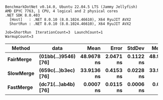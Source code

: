 ```

BenchmarkDotNet v0.14.0, Ubuntu 22.04.5 LTS (Jammy Jellyfish)
AMD EPYC 7763, 1 CPU, 4 logical and 2 physical cores
.NET SDK 8.0.403
  [Host]   : .NET 8.0.10 (8.0.1024.46610), X64 RyuJIT AVX2
  ShortRun : .NET 8.0.10 (8.0.1024.46610), X64 RyuJIT AVX2

Job=ShortRun  IterationCount=3  LaunchCount=1  
WarmupCount=3  

```
| Method    | data                 | Mean       | Error     | StdDev    | Median     | Min        | Max        | Gen0   | Allocated |
|---------- |--------------------- |-----------:|----------:|----------:|-----------:|-----------:|-----------:|-------:|----------:|
| **FairMerge** | **(01bb(...)9546) [76]** | **48.9678 ns** | **2.0471 ns** | **0.1122 ns** | **48.9587 ns** | **48.8604 ns** | **49.0843 ns** | **0.0017** |     **144 B** |
| **SlowMerge** | **(659c(...)b3ec) [76]** | **33.9136 ns** | **0.4153 ns** | **0.0228 ns** | **33.9181 ns** | **33.8890 ns** | **33.9339 ns** | **0.0010** |      **80 B** |
| **FastMerge** | **(dc71(...)ab4b) [76]** |  **0.0007 ns** | **0.0115 ns** | **0.0006 ns** |  **0.0010 ns** |  **0.0000 ns** |  **0.0012 ns** |      **-** |         **-** |
